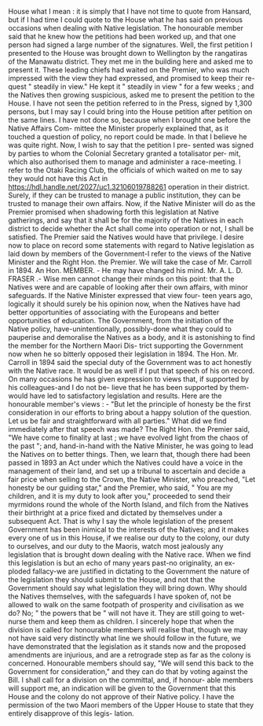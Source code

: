 House what I mean : it is simply that I have not time to quote from Hansard, but if I had time I could quote to the House what he has said on previous occasions when dealing with Native legislation. The honourable member said that he knew how the petitions had been worked up, and that one person had signed a large number of the signatures. Well, the first petition I presented to the House was brought down to Wellington by the rangatiras of the Manawatu district. They met me in the building here and asked me to present it. These leading chiefs had waited on the Premier, who was much impressed with the view they had expressed, and promised to keep their re- quest " steadily in view." He kept it " steadily in view " for a few weeks ; and the Natives then growing suspicious, asked me to present the petition to the House. I have not seen the petition referred to in the Press, signed by 1,300 persons, but I may say I could bring into the House petition after petition on the same lines. I have not done so, because when I brought one before the Native Affairs Com- mittee the Minister properly explained that, as it touched a question of policy, no report could be made. In that I believe he was quite right. Now, I wish to say that the petition I pre- sented was signed by parties to whom the Colonial Secretary granted a totalisator per- mit, which also authorised them to manage and administer a race-meeting. I refer to the Otaki Racing Club, the officials of which waited on me to say they would not have this Act in https://hdl.handle.net/2027/uc1.32106019788261 operation in their district. Surely, if they can be trusted to manage a public institution, they can be trusted to manage their own affairs. Now, if the Native Minister will do as the Premier promised when shadowing forth this legislation at Native gatherings, and say that it shall be for the majority of the Natives in each district to decide whether the Act shall come into operation or not, I shall be satisfied. The Premier said the Natives would have that privilege. I desire now to place on record some statements with regard to Native legislation as laid down by members of the Government-I refer to the views of the Native Minister and the Right Hon. the Premier. We will take the case of Mr. Carroll in 1894. An Hon. MEMBER. - He may have changed his mind. Mr. A. L. D. FRASER .- Wise men cannot change their minds on this point: that the Natives were and are capable of looking after their own affairs, with minor safeguards. If the Native Minister expressed that view four- teen years ago, logically it should surely be his opinion now, when the Natives have had better opportunities of associating with the Europeans and better opportunities of education. The Government, from the initiation of the Native policy, have-unintentionally, possibly-done what they could to pauperise and demoralise the Natives as a body, and it is astonishing to find the member for the Northern Maori Dis- trict supporting the Government now when he so bitterly opposed their legislation in 1894. The Hon. Mr. Carroll in 1894 said the special duty of the Government was to act honestly with the Native race. It would be as well if I put that speech of his on record. On many occasions he has given expression to views that, if supported by his colleagues-and I do not be- lieve that he has been supported by them-would have led to satisfactory legislation and results. Here are the honourable member's views : - "But let the principle of honesty be the first consideration in our efforts to bring about a happy solution of the question. Let us be fair and straightforward with all parties." What did we find immediately after that speech was made? The Right Hon. the Premier said, "We have come to finality at last ; we have evolved light from the chaos of the past "; and, hand-in-hand with the Native Minister, he was going to lead the Natives on to better things. Then, we learn that, though there had been passed in 1893 an Act under which the Natives could have a voice in the management of their land, and set up a tribunal to ascertain and decide a fair price when selling to the Crown, the Native Minister, who preached, "Let honesty be our guiding star," and the Premier, who said, " You are my children, and it is my duty to look after you," proceeded to send their myrmidons round the whole of the North Island, and filch from the Natives their birthright at a price fixed and dictated by themselves under a subsequent Act. That is why I say the whole legislation of the present Government has been inimical to the interests of the Natives; and it makes every one of us in this House, if we realise our duty to the colony, our duty to ourselves, and our duty to the Maoris, watch most jealously any legislation that is brought down dealing with the Native race. When we find this legislation is but an echo of many years past-no originality, an ex- ploded fallacy-we are justified in dictating to the Government the nature of the legislation they should submit to the House, and not that the Government should say what legislation they will bring down. Why should the Natives themselves, with the safeguards I have spoken of, not be allowed to walk on the same footpath of prosperity and civilisation as we do? No; " the powers that be " will not have it. They are still going to wet-nurse them and keep them as children. I sincerely hope that when the division is called for honourable members will realise that, though we may not have said very distinctly what line we should follow in the future, we have demonstrated that the legislation as it stands now and the proposed amendments are injurious, and are a retrograde step as far as the colony is concerned. Honourable members should say, "We will send this back to the Government for consideration," and they can do that by voting against the Bill. I shall call for a division on the committal, and, if honour- able members will support me, an indication will be given to the Government that this House and the colony do not approve of their Native policy. I have the permission of the two Maori members of the Upper House to state that they entirely disapprove of this legis- lation. 